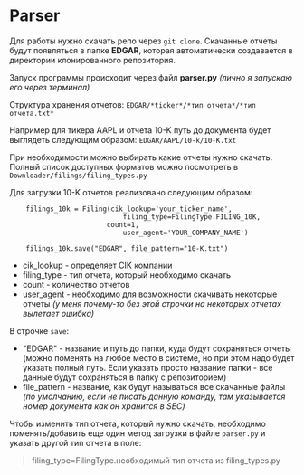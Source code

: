 # Parser
Для работы нужно скачать репо через `git clone`. 
Скачанные отчеты будут появляться в папке **EDGAR**, которая автоматически создавается в директории клонированного репозитория.

Запуск программы происходит через файл **parser.py** *(лично я запускаю его через терминал)*

Структура хранения отчетов: `EDGAR/*ticker*/*тип отчета*/*тип отчета.txt*`

Например для тикера AAPL и отчета 10-K путь до документа будет выглядеть следующим образом: `EDGAR/AAPL/10-k/10-K.txt`

При необходимости можно выбирать какие отчеты нужно скачать. Полный список доступных форматов можно посмотреть в `Downloader/filings/filing_types.py`

Для загрузки 10-K отчетов реализовано следующим образом:

```
	filings_10k = Filing(cik_lookup='your_ticker_name',
    	                    filing_type=FilingType.FILING_10K,
        	            count=1,
            	            user_agent='YOUR_COMPANY_NAME')
                          
	filings_10k.save("EDGAR", file_pattern="10-K.txt")
```
- cik_lookup - определяет CIK компании
- filing_type - тип отчета, который необходимо скачать
- count - количество отчетов
- user_agent - необходимо для возможности скачивать некоторые отчеты *(у меня почему-то без этой строчки на некоторых отчетах вылетает ошибка)*

В строчке `save`:
- "EDGAR" - название и путь до папки, куда будут сохраняться отчеты (можно поменять на любое место в системе, но при этом надо будет указать полный путь. Если указать просто название папки - все данные будут сохраняться в папку с репозиторием)
- file_pattern - название, как будут называться все скачанные файлы *(по умолчанию, если не писать данную команду, там указывается номер документа как он хранится в SEC)*

Чтобы изменить тип отчета, который нужно скачать, необходимо поменять/добавить еще один метод загрузки в файле `parser.py` и указать другой тип отчета в поле:
> filing_type=FilingType.необходимый тип отчета из filing_types.py
